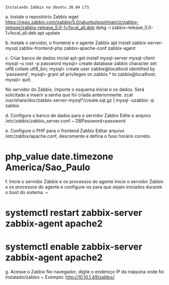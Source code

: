 ~~~~~~~~~~~~~~~~~~~~~~~~~~~~~~~~~
Instalando Zabbix no Ubuntu 20.04 LTS
~~~~~~~~~~~~~~~~~~~~~~~~~~~~~~~~~

a. Instale o repositório Zabbix
wget https://repo.zabbix.com/zabbix/5.0/ubuntu/pool/main/z/zabbix-release/zabbix-release_5.0-1+focal_all.deb
dpkg -i zabbix-release_5.0-1+focal_all.deb
apt update

b. Instale o servidor, o frontend e o agente Zabbix
apt install zabbix-server-mysql zabbix-frontend-php zabbix-apache-conf zabbix-agent

c. Criar banco de dados inicial
apt-get install mysql-server mysql-client
mysql –u root -p
password
mysql> create database zabbix character set utf8 collate utf8_bin;
mysql> create user zabbix@localhost identified by 'password';
mysql> grant all privileges on zabbix.* to zabbix@localhost;
mysql> quit;

No servidor do Zabbix, importe o esquema inicial e os dados. Será solicitado a inserir a senha que foi criada anteriormente.
zcat /usr/share/doc/zabbix-server-mysql*/create.sql.gz | mysql -uzabbix -p zabbix

d. Configure o banco de dados para o servidor Zabbix
Edite o arquivo /etc/zabbix/zabbix_server.conf ~
DBPassword=password

e. Configure o PHP para o frontend Zabbix
Editar arquivo /etc/zabbix/apache.conf, descomente e defina o fuso horário correto.
# php_value date.timezone America/Sao_Paulo

f. Inicie o servidor Zabbix e os processos do agente
Inicie o servidor Zabbix e os processos do agente e configure-os para que sejam iniciados durante o boot do sistema. ~
# systemctl restart zabbix-server zabbix-agent apache2
# systemctl enable zabbix-server zabbix-agent apache2

g. Acesse o Zabbix
No navegador, digite o endereço IP da máquina onde foi instalado/zabbix ~
Exemplo: http://10.10.1.49/zabbix/
